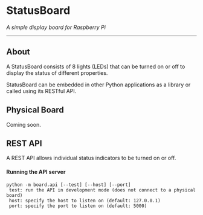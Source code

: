 # StatusBoard

_A simple display board for Raspberry Pi_

---

## About

A StatusBoard consists of 8 lights (LEDs) that can be turned on or off to display the status of different properties.

StatusBoard can be embedded in other Python applications as a library or called using its RESTful API.

## Physical Board

Coming soon.

## REST API

A REST API allows individual status indicators to be turned on or off.

#### Running the API server

```
python -m board.api [--test] [--host] [--port]
 test: run the API in development mode (does not connect to a physical board)
 host: specify the host to listen on (default: 127.0.0.1)
 port: specify the port to listen on (default: 5000)
```